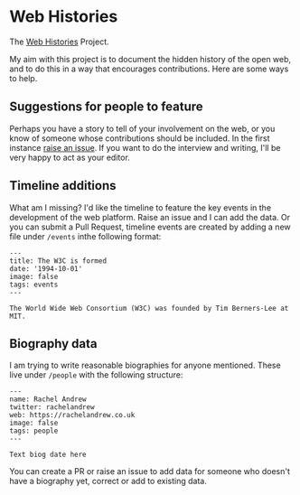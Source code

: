 # Web Histories

The [Web Histories](https://webhistories.org) Project.

My aim with this project is to document the hidden history of the open web, 
and to do this in a way that encourages contributions. 
Here are some ways to help.

## Suggestions for people to feature

Perhaps you have a story to tell of your involvement on the web, 
or you know of someone whose contributions should be included. 
In the first instance [raise an issue](https://github.com/rachelandrew/webhistories/issues). 
If you want to do the interview and writing, 
I'll be very happy to act as your editor. 

## Timeline additions

What am I missing? I'd like the timeline to feature the key events in the development of the web platform. 
Raise an issue and I can add the data. 
Or you can submit a Pull Request, 
timeline events are created by adding a new file under `/events` inthe following format:

```
---
title: The W3C is formed
date: '1994-10-01'
image: false
tags: events
---

The World Wide Web Consortium (W3C) was founded by Tim Berners-Lee at MIT.
```

## Biography data

I am trying to write reasonable biographies for anyone mentioned. 
These live under `/people` with the following structure:

```
---
name: Rachel Andrew
twitter: rachelandrew
web: https://rachelandrew.co.uk
image: false
tags: people
---

Text biog date here
```

You can create a PR or raise an issue to add data for someone who doesn't have a biography yet, 
correct or add to existing data.